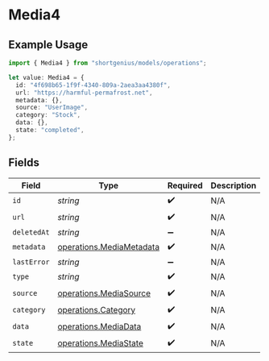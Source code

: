 # Media4

## Example Usage

```typescript
import { Media4 } from "shortgenius/models/operations";

let value: Media4 = {
  id: "4f698b65-1f9f-4340-809a-2aea3aa4380f",
  url: "https://harmful-permafrost.net",
  metadata: {},
  source: "UserImage",
  category: "Stock",
  data: {},
  state: "completed",
};
```

## Fields

| Field                                                                | Type                                                                 | Required                                                             | Description                                                          |
| -------------------------------------------------------------------- | -------------------------------------------------------------------- | -------------------------------------------------------------------- | -------------------------------------------------------------------- |
| `id`                                                                 | *string*                                                             | :heavy_check_mark:                                                   | N/A                                                                  |
| `url`                                                                | *string*                                                             | :heavy_check_mark:                                                   | N/A                                                                  |
| `deletedAt`                                                          | *string*                                                             | :heavy_minus_sign:                                                   | N/A                                                                  |
| `metadata`                                                           | [operations.MediaMetadata](../../models/operations/mediametadata.md) | :heavy_check_mark:                                                   | N/A                                                                  |
| `lastError`                                                          | *string*                                                             | :heavy_minus_sign:                                                   | N/A                                                                  |
| `type`                                                               | *string*                                                             | :heavy_check_mark:                                                   | N/A                                                                  |
| `source`                                                             | [operations.MediaSource](../../models/operations/mediasource.md)     | :heavy_check_mark:                                                   | N/A                                                                  |
| `category`                                                           | [operations.Category](../../models/operations/category.md)           | :heavy_check_mark:                                                   | N/A                                                                  |
| `data`                                                               | [operations.MediaData](../../models/operations/mediadata.md)         | :heavy_check_mark:                                                   | N/A                                                                  |
| `state`                                                              | [operations.MediaState](../../models/operations/mediastate.md)       | :heavy_check_mark:                                                   | N/A                                                                  |